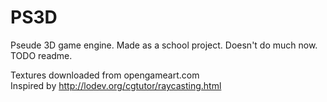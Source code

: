 # PS3D
Pseude 3D game engine. Made as a school project. Doesn't do much now. TODO readme.  
  
Textures downloaded from opengameart.com  
Inspired by http://lodev.org/cgtutor/raycasting.html
